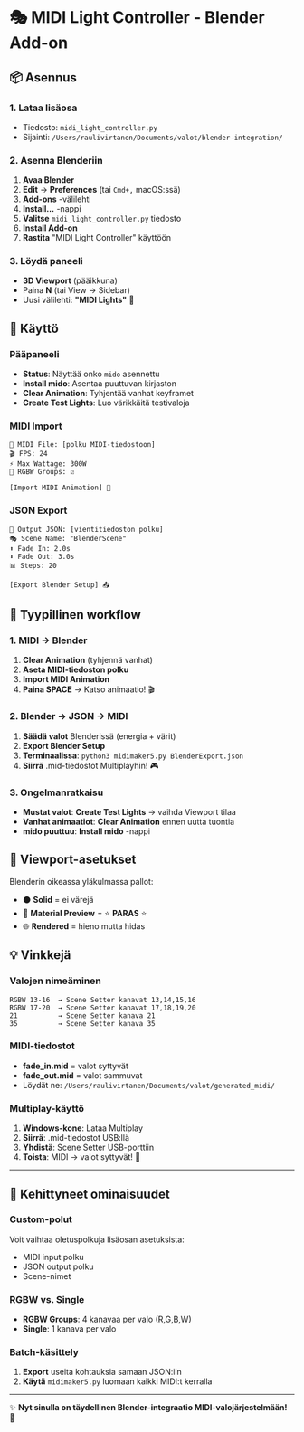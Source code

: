 # 🎭 MIDI Light Controller - Blender Add-on

## 📦 Asennus

### 1. Lataa lisäosa
- Tiedosto: `midi_light_controller.py`
- Sijainti: `/Users/raulivirtanen/Documents/valot/blender-integration/`

### 2. Asenna Blenderiin
1. **Avaa Blender**
2. **Edit** → **Preferences** (tai `Cmd+,` macOS:ssä)
3. **Add-ons** -välilehti
4. **Install...** -nappi
5. **Valitse** `midi_light_controller.py` tiedosto
6. **Install Add-on** 
7. **Rastita** "MIDI Light Controller" käyttöön

### 3. Löydä paneeli
- **3D Viewport** (pääikkuna)
- Paina **N** (tai View → Sidebar)
- Uusi välilehti: **"MIDI Lights"** 🎵

## 🎯 Käyttö

### Pääpaneeli
- **Status**: Näyttää onko `mido` asennettu
- **Install mido**: Asentaa puuttuvan kirjaston
- **Clear Animation**: Tyhjentää vanhat keyframet
- **Create Test Lights**: Luo värikkäitä testivaloja

### MIDI Import
```
📁 MIDI File: [polku MIDI-tiedostoon]
🎬 FPS: 24
⚡ Max Wattage: 300W
🌈 RGBW Groups: ☑️

[Import MIDI Animation] 🎵
```

### JSON Export  
```
📁 Output JSON: [vientitiedoston polku]
🎭 Scene Name: "BlenderScene"
⬆️ Fade In: 2.0s
⬇️ Fade Out: 3.0s  
📊 Steps: 20

[Export Blender Setup] 📤
```

## 🚀 Tyypillinen workflow

### 1. MIDI → Blender
1. **Clear Animation** (tyhjennä vanhat)
2. **Aseta MIDI-tiedoston polku**
3. **Import MIDI Animation**
4. **Paina SPACE** → Katso animaatio! 🎬

### 2. Blender → JSON → MIDI
1. **Säädä valot** Blenderissä (energia + värit)
2. **Export Blender Setup** 
3. **Terminaalissa**: `python3 midimaker5.py BlenderExport.json`
4. **Siirrä** .mid-tiedostot Multiplayhin! 🎮

### 3. Ongelmanratkaisu
- **Mustat valot**: **Create Test Lights** → vaihda Viewport tilaa
- **Vanhat animaatiot**: **Clear Animation** ennen uutta tuontia
- **mido puuttuu**: **Install mido** -nappi

## 🎨 Viewport-asetukset

Blenderin oikeassa yläkulmassa pallot:
- ⚫ **Solid** = ei värejä
- 🔘 **Material Preview** = ⭐ **PARAS** ⭐  
- 🌐 **Rendered** = hieno mutta hidas

## 💡 Vinkkejä

### Valojen nimeäminen
```
RGBW 13-16  → Scene Setter kanavat 13,14,15,16
RGBW 17-20  → Scene Setter kanavat 17,18,19,20
21          → Scene Setter kanava 21
35          → Scene Setter kanava 35
```

### MIDI-tiedostot
- **fade_in.mid** = valot syttyvät
- **fade_out.mid** = valot sammuvat  
- Löydät ne: `/Users/raulivirtanen/Documents/valot/generated_midi/`

### Multiplay-käyttö
1. **Windows-kone**: Lataa Multiplay
2. **Siirrä**: .mid-tiedostot USB:llä
3. **Yhdistä**: Scene Setter USB-porttiin
4. **Toista**: MIDI → valot syttyvät! 🌈

---

## 🔧 Kehittyneet ominaisuudet

### Custom-polut
Voit vaihtaa oletuspolkuja lisäosan asetuksista:
- MIDI input polku
- JSON output polku
- Scene-nimet

### RGBW vs. Single
- **RGBW Groups**: 4 kanavaa per valo (R,G,B,W)
- **Single**: 1 kanava per valo

### Batch-käsittely
1. **Export** useita kohtauksia samaan JSON:iin
2. **Käytä** `midimaker5.py` luomaan kaikki MIDI:t kerralla

---

✨ **Nyt sinulla on täydellinen Blender-integraatio MIDI-valojärjestelmään!** 🎉